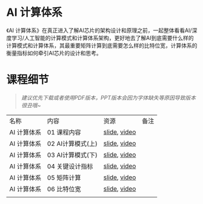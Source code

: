 # AI 计算体系

《AI 计算体系》在真正进入了解AI芯片的架构设计和原理之前，一起整体看看AI/深度学习/人工智能的计算模式和计算体系架构，更好地去了解AI到底需要什么样的计算模式和计算体系，其最重要矩阵计算到底需要怎么样的比特位宽，计算体系的衡量指标如何牵引AI芯片的设计和思考。

# 课程细节

> *建议优先下载或者使用PDF版本，PPT版本会因为字体缺失等原因导致版本很丑哦~*

|         |              |                                                                                                     |     |
| ------- | ------------ | --------------------------------------------------------------------------------------------------- | --- |
| 名称      | 内容           | 资源                                                                                                  | 备注  |
| AI 计算体系 | 01 课程内容      | [slide](./Foundation/01.introduction), [video](https://www.bilibili.com/video/BV1DX4y1D7PC/)        |     |
| AI 计算体系 | 02 AI计算模式(上) | [slide](./Foundation/02.constraints.pdf), [video](https://www.bilibili.com/video/BV17x4y1T7Cn/)     |     |
| AI 计算体系 | 03 AI计算模式(下) | [slide](./Foundation/03.mobile_parallel.pdf), [video](https://www.bilibili.com/video/BV1754y1M78X/) |     |
| AI 计算体系 | 04 关键设计指标    | [slide](./Foundation/04.metrics.pdf), [video](https://www.bilibili.com/video/BV1qL411o7S9/)         |     |
| AI 计算体系 | 05 矩阵计算      | [slide](./Foundation/05.matrix.pdf), [video](https://www.bilibili.com/video/BV1ak4y1h7mp/)          |     |
| AI 计算体系 | 06 比特位宽      | [slide](./Foundation/06.bit_width.pdf), [video](https://www.bilibili.com/video/BV1WT411k724/)       |     |
|         |              |                                                                                                     |     |
